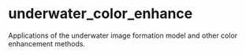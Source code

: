 # underwater_color_enhance
Applications of the underwater image formation model and other color enhancement methods.

